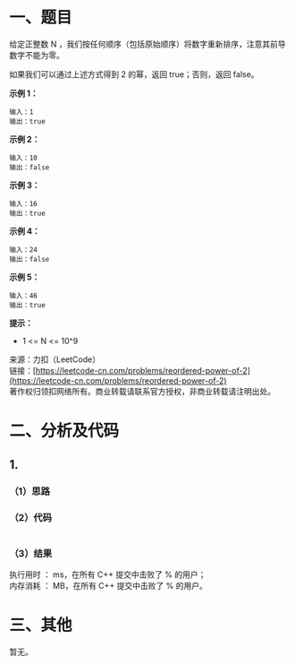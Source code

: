 # 一、题目
给定正整数 N ，我们按任何顺序（包括原始顺序）将数字重新排序，注意其前导数字不能为零。    
   
如果我们可以通过上述方式得到 2 的幂，返回 true；否则，返回 false。   
   
**示例 1：**   
```
输入：1
输出：true
```
**示例 2：**    
```
输入：10
输出：false
```
**示例 3：**    
```
输入：16
输出：true
```
**示例 4：**    
```
输入：24
输出：false
```
**示例 5：**    
```
输入：46
输出：true
```
**提示：**    
- 1 <= N <= 10^9
    
    
来源：力扣（LeetCode）    
链接：[https://leetcode-cn.com/problems/reordered-power-of-2](https://leetcode-cn.com/problems/reordered-power-of-2)    
著作权归领扣网络所有。商业转载请联系官方授权，非商业转载请注明出处。    
# 二、分析及代码    
## 1. 
### （1）思路
  
### （2）代码
```cpp

```
### （3）结果
执行用时 ： ms，在所有 C++ 提交中击败了 % 的用户；    
内存消耗 ： MB，在所有 C++ 提交中击败了 % 的用户。      
# 三、其他
暂无。  
